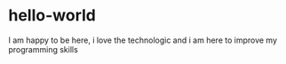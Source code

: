# hello-world

 I am happy to be here, i love the technologic and  i am here to improve my programming skills 
